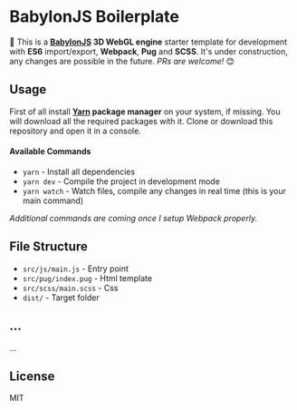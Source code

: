 # BabylonJS Boilerplate

:construction: This is a **[BabylonJS](https://www.babylonjs.com) 3D WebGL engine** starter template for development with **ES6** import/export, **Webpack**, **Pug** and **SCSS**. It's under construction, any changes are possible in the future. *PRs are welcome!* :blush:

## Usage

First of all install **[Yarn](https://yarnpkg.com/en/docs/install) package manager** on your system, if missing. You will download all the required packages with it. Clone or download this repository and open it in a console.

#### Available Commands

* `yarn` - Install all dependencies
* `yarn dev` - Compile the project in development mode
* `yarn watch` - Watch files, compile any changes in real time (this is your main command)

*Additional commands are coming once I setup Webpack properly.*

## File Structure

* `src/js/main.js` - Entry point
* `src/pug/index.pug` - Html template
* `src/scss/main.scss` - Css
* `dist/` - Target folder

## ...

...

## License

MIT
